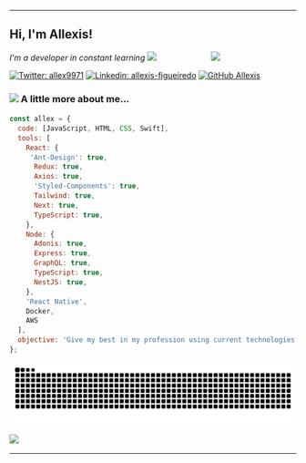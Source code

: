  ---
 
 <h2> Hi, I'm Allexis!</h2>
<img align='right' src="https://media.giphy.com/media/xT9IgzoKnwFNmISR8I/giphy.gif" width="150">
<p><em>I'm a developer in constant learning <img src="https://media.giphy.com/media/WUlplcMpOCEmTGBtBW/giphy.gif" width="30"></br>
</em></p>

[![Twitter: allex9971](https://img.shields.io/twitter/follow/allex9971?style=social)](https://twitter.com/allex9971)
[![Linkedin: allexis-figueiredo](https://img.shields.io/badge/-allexisfigueiredo-blue?style=flat-square&logo=Linkedin&logoColor=white&link=https://www.linkedin.com/in/allexis-figueiredo/)](https://www.linkedin.com/in/allexis-figueiredo/)
[![GitHub Allexis](https://img.shields.io/github/followers/allexis096?label=follow&style=social)](https://github.com/allexis096)


### <img src="https://media.giphy.com/media/VgCDAzcKvsR6OM0uWg/giphy.gif" width="50"> A little more about me...

```javascript
const allex = {
  code: [JavaScript, HTML, CSS, Swift],
  tools: [
    React: {
     'Ant-Design': true,
      Redux: true,
      Axios: true,
      'Styled-Components': true,
      Tailwind: true,
      Next: true,
      TypeScript: true,
    },
    Node: {
      Adonis: true,
      Express: true,
      GraphQL: true,
      TypeScript: true,
      NestJS: true,
    },
    'React Native',
    Docker,
    AWS
  ],
  objective: 'Give my best in my profession using current technologies',
};
```

![Snake animation](https://github.com/allexis096/allexis096/blob/output/github-contribution-grid-snake.svg)

<div>
  <a href="https://github.com/allexis096">
   <img height="180em" src="https://github-readme-stats.vercel.app/api?username=allexis096&show_icons=true&theme=tokyonight&include_all_commits=true&count_private=true" />
</div>

---
